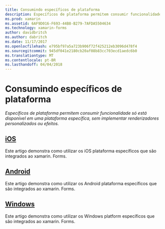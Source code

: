 ```yaml
---
title: Consumindo específicos de plataforma
description: Específicos de plataforma permitem consumir funcionalidade só está disponível em uma plataforma específica, sem implementar renderizadores personalizados ou efeitos.
ms.prod: xamarin
ms.assetid: 6AF9D016-F693-44B8-B279-7AFDA5504634
ms.technology: xamarin-forms
author: davidbritch
ms.author: dabritch
ms.date: 11/17/2017
ms.openlocfilehash: e795bf97a5a723b906f72f425212eb3096d478f4
ms.sourcegitcommit: 945df041e2180cb20af08b83cc703ecd1aedc6b0
ms.translationtype: MT
ms.contentlocale: pt-BR
ms.lasthandoff: 04/04/2018
---
```

# <a name="consuming-platform-specifics"></a>Consumindo específicos de plataforma

_Específicos de plataforma permitem consumir funcionalidade só está disponível em uma plataforma específica, sem implementar renderizadores personalizados ou efeitos._

## <a name="iosiosmd"></a>[iOS](ios.md)

Este artigo demonstra como utilizar os iOS plataforma específicos que são integrados ao xamarin. Forms.

## <a name="androidandroidmd"></a>[Android](android.md)

Este artigo demonstra como utilizar os Android plataforma específicos que são integrados ao xamarin. Forms.

## <a name="windowswindowsmd"></a>[Windows](windows.md)

Este artigo demonstra como utilizar os Windows platform específicos que são integrados ao xamarin. Forms.
